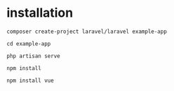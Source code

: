 # installation
`composer create-project laravel/laravel example-app`

`cd example-app`

`php artisan serve`

`npm install`

`npm install vue`